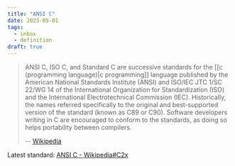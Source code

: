 ```yaml
---
title: "ANSI C"
date: 2023-05-01
tags:
  - inbox
  - definition
draft: true
---
```

> ANSI C, ISO C, and Standard C are successive standards for the
> [[c (programming language)|c programming]] language published by
> the American National Standards Institute (ANSI) and ISO/IEC JTC 1/SC 22/WG 14
> of the International Organization for Standardization (ISO) and the
> International Electrotechnical Commission (IEC). Historically, the names
> referred specifically to the original and best-supported version of the
> standard (known as C89 or C90). Software developers writing in C are
> encouraged to conform to the standards, as doing so helps portability between
> compilers.
>
> -- [Wikipedia](https://en.wikipedia.org/wiki/ANSI_C)

Latest standard: [ANSI C - Wikipedia#C2x](https://en.wikipedia.org/wiki/ANSI_C#C2x)

